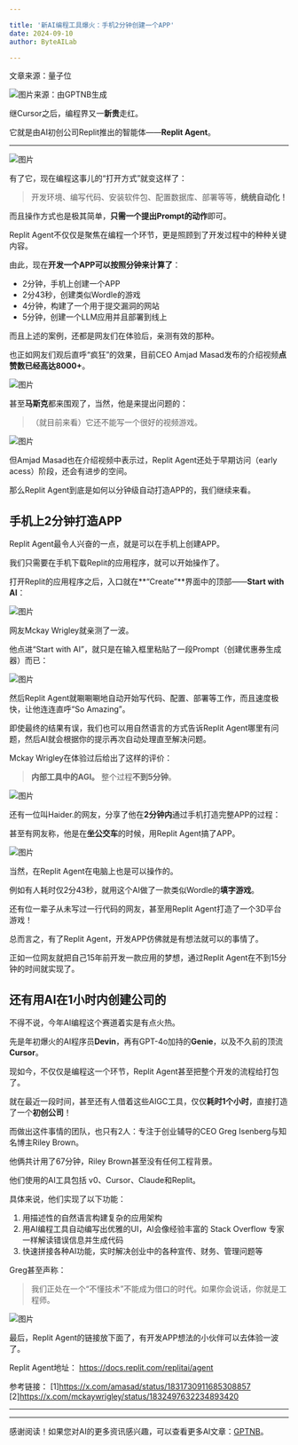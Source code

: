 ```yaml
---

title: '新AI编程工具爆火：手机2分钟创建一个APP'
date: 2024-09-10
author: ByteAILab

---
```


文章来源：量子位

![图片来源：由GPTNB生成](http://www.jesonc.com/upload/8FD7B96F5E34993C64020C0DB54F4C00/1725864610081/FsPAaiqvuWir5AdpZrnzuzEaJolC.png)

继Cursor之后，编程界又一**新贵**走红。

它就是由AI初创公司Replit推出的智能体——**Replit Agent**。

---


![图片](http://www.jesonc.com/FozQIPK2qvxEND69Bcv_3VQvCbFl)

有了它，现在编程这事儿的“打开方式”就变这样了：

> 开发环境、编写代码、安装软件包、配置数据库、部署等等，**统统自动化！**

而且操作方式也是极其简单，**只需一个提出Prompt的动作**即可。

Replit Agent不仅仅是聚焦在编程一个环节，更是照顾到了开发过程中的种种关键内容。

由此，现在**开发一个APP可以按照分钟来计算了**：

- 2分钟，手机上创建一个APP
- 2分43秒，创建类似Wordle的游戏
- 4分钟，构建了一个用于提交漏洞的网站
- 5分钟，创建一个LLM应用并且部署到线上

而且上述的案例，还都是网友们在体验后，亲测有效的那种。

也正如网友们观后直呼“疯狂”的效果，目前CEO Amjad Masad发布的介绍视频**点赞数已经高达8000+**。

![图片](http://www.jesonc.com/FsFY3k8v12Zuvoku10JwBE0f8QR7)

甚至**马斯克**都来围观了，当然，他是来提出问题的：

> （就目前来看）它还不能写一个很好的视频游戏。

![图片](http://www.jesonc.com/FrNf9vzSdapokyrkMfQjCZgNJnri)

但Amjad Masad也在介绍视频中表示过，Replit Agent还处于早期访问（early acess）阶段，还会有进步的空间。

那么Replit Agent到底是如何以分钟级自动打造APP的，我们继续来看。

## **手机上2分钟打造APP**

Replit Agent最令人兴奋的一点，就是可以在手机上创建APP。

我们只需要在手机下载Replit的应用程序，就可以开始操作了。

打开Replit的应用程序之后，入口就在**“Create”**界面中的顶部——**Start with AI**：

![图片](http://www.jesonc.com/FuMP5oZ75PrNFTu4L7MD_OCMB5Jz)

网友Mckay Wrigley就亲测了一波。

他点进“Start with AI”，就只是在输入框里粘贴了一段Prompt（创建优惠券生成器）而已：

![图片](http://www.jesonc.com/Ft4DtbHvrIhJnGRynPolV_Lcks15)

然后Replit Agent就唰唰唰地自动开始写代码、配置、部署等工作，而且速度极快，让他连连直呼“So Amazing”。

即使最终的结果有误，我们也可以用自然语言的方式告诉Replit Agent哪里有问题，然后AI就会根据你的提示再次自动处理直至解决问题。

Mckay Wrigley在体验过后给出了这样的评价：

> **内部工具中的AGI。**
> 整个过程**不到5分钟**。

![图片](http://www.jesonc.com/FtkePQWXoRzFJbW-4BtUxB5GdmpG)

还有一位叫Haider.的网友，分享了他在**2分钟内**通过手机打造完整APP的过程：

甚至有网友称，他是在**坐公交车**的时候，用Replit Agent搞了APP。

![图片](http://www.jesonc.com/FquCmLDwO92rYTZx7h7-Al1HQEqP)

当然，在Replit Agent在电脑上也是可以操作的。

例如有人耗时仅2分43秒，就用这个AI做了一款类似Wordle的**填字游戏**。

还有位一辈子从未写过一行代码的网友，甚至用Replit Agent打造了一个3D平台游戏！

总而言之，有了Replit Agent，开发APP仿佛就是有想法就可以的事情了。

正如一位网友就把自己15年前开发一款应用的梦想，通过Replit Agent在不到15分钟的时间就实现了。

## **还有用AI在1小时内创建公司的**

不得不说，今年AI编程这个赛道着实是有点火热。

先是年初爆火的AI程序员**Devin**，再有GPT-4o加持的**Genie**，以及不久前的顶流**Cursor**。

现如今，不仅仅是编程这一个环节，Replit Agent甚至把整个开发的流程给打包了。

就在最近一段时间，甚至还有人借着这些AIGC工具，仅仅**耗时1个小时**，直接打造了一个**初创公司**！

而做出这件事情的团队，也只有2人：专注于创业辅导的CEO Greg Isenberg与知名博主Riley Brown。

他俩共计用了67分钟，Riley Brown甚至没有任何工程背景。

他们使用的AI工具包括 v0、Cursor、Claude和Replit。

具体来说，他们实现了以下功能：

1. 用描述性的自然语言构建复杂的应用架构
2. 用AI编程工具自动编写出优雅的UI，AI会像经验丰富的 Stack Overflow 专家一样解读错误信息并生成代码
3. 快速拼接各种AI功能，实时解决创业中的各种宣传、财务、管理问题等

Greg甚至声称：

> 我们正处在一个“不懂技术”不能成为借口的时代。如果你会说话，你就是工程师。

![图片](http://www.jesonc.com/FqX7rGv2GRPFJbTreSfb9aG87xjj)

最后，Replit Agent的链接放下面了，有开发APP想法的小伙伴可以去体验一波了。

Replit Agent地址：
https://docs.replit.com/replitai/agent

参考链接：
[1]https://x.com/amasad/status/1831730911685308857
[2]https://x.com/mckaywrigley/status/1832497632234893420

---
---
感谢阅读！如果您对AI的更多资讯感兴趣，可以查看更多AI文章：[GPTNB](https://gptnb.com)。